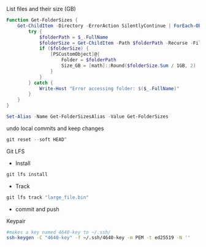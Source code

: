 List files and their size (GB)
```powershell
Function Get-FolderSizes {
    Get-ChildItem -Directory -ErrorAction SilentlyContinue | ForEach-Object {
        try {
            $folderPath = $_.FullName
            $folderSize = Get-ChildItem -Path $folderPath -Recurse -File -ErrorAction SilentlyContinue | Measure-Object -Property Length -Sum -ErrorAction SilentlyContinue
            if ($folderSize) {
                [PSCustomObject]@{
                    Folder = $folderPath
                    Size_GB = [math]::Round($folderSize.Sum / 1GB, 2)
                }
            }
        } catch {
            Write-Host "Error accessing folder: $($_.FullName)"
        }
    }
}

Set-Alias -Name Get-FolderSizesAlias -Value Get-FolderSizes

```

undo local commits and keep changes
```powershell
git reset --soft HEAD^
```

Git LFS
- Install
```powershell
git lfs install
```
- Track
```powershell
git lfs track "large_file.bin"
```
- commit and push

Keypair
```bash
#makes a key named 4640-key to ~/.ssh/
ssh-keygen -C "4640-key" -f ~/.ssh/4640-key -m PEM -t ed25519 -N ''
```
